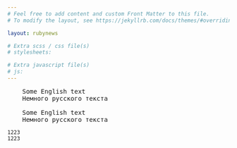 ```yaml
---
# Feel free to add content and custom Front Matter to this file.
# To modify the layout, see https://jekyllrb.com/docs/themes/#overriding-theme-defaults

layout: rubynews

# Extra scss / css file(s)
# stylesheets:

# Extra javascript file(s)
# js:
---
```


<pre>
	<code-counter><dollar>Some English text</dollar></code-counter>
	<code-counter><hash>Немного русского текста</hash></code-counter>

	<dollar>Some English text</dollar>
	<hash>Немного русского текста</hash>
</pre>

```
1223
1223
```
